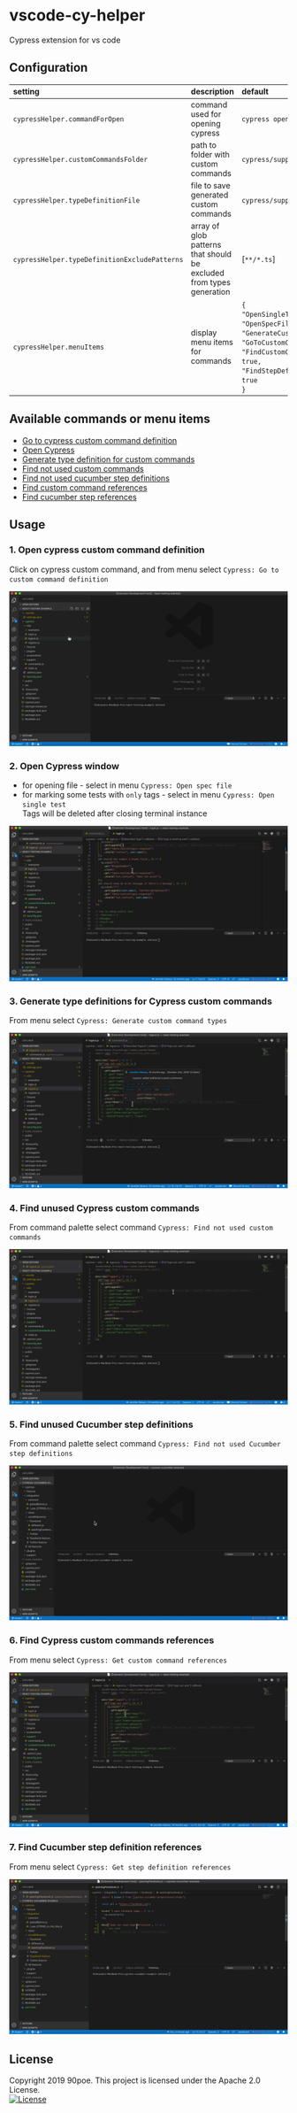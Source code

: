 # vscode-cy-helper
Cypress extension for vs code

## Configuration

| setting                              | description                           | default           |    
|:--------------------------------------|:---------------------------------------|:-------------------|        
| `cypressHelper.commandForOpen`       | command used for opening cypress      | `cypress open`    |    
| `cypressHelper.customCommandsFolder` | path to folder with custom commands   | `cypress/support` |    
| `cypressHelper.typeDefinitionFile` | file to save generated custom commands   | `cypress/support/customCommands.d.ts`|    
| `cypressHelper.typeDefinitionExcludePatterns` | array of glob patterns that should be excluded from types generation  | [`**/*.ts`] |
| `cypressHelper.menuItems` | display menu items for commands |  `{ `<br/>`"OpenSingleTest": true,`<br/> `"OpenSpecFile": true,` <br/>`"GenerateCustomCommandTypes": true,`<br/>`"GoToCustomCommand": true,`<br/> `"FindCustomCommandReferences": true,`<br/>`"FindStepDefinitionReferences": true`<br/>`}` |    

## Available commands or menu items
* [Go to cypress custom command definition](#1-open-cypress-custom-command-definition)
* [Open Cypress](#2-open-cypress-window)
* [Generate type definition for custom commands](#3-generate-type-definitions-for-cypress-custom-commands)
* [Find not used custom commands](#4-find-not-used-cypress-custom-commands)
* [Find not used cucumber step definitions](#5-find-not-used-cucumber-step-definitions)
* [Find custom command references](#6-find-cypress-custom-commands-references)
* [Find cucumber step references](#7-find-cucumber-step-definition-references)

## Usage
### 1. Open cypress custom command definition
Click on cypress custom command, and from menu select `Cypress: Go to custom command definition`

![](./assets/goToCommand.gif)

### 2. Open Cypress window
* for opening file - select in menu `Cypress: Open spec file`  
* for marking some tests with `only` tags - select in menu `Cypress: Open single test`  
Tags will be deleted after closing terminal instance

![](./assets/openSingleTest.gif)

### 3. Generate type definitions for Cypress custom commands
From menu select `Cypress: Generate custom command types`

![](./assets/generateTypes.gif)

### 4. Find unused Cypress custom commands
From command palette select command `Cypress: Find not used custom commands`  

![](./assets/findUnusedCustomCommands.gif)

### 5. Find unused Cucumber step definitions
From command palette select command `Cypress: Find not used Cucumber step definitions`  

![](./assets/findUnusedStepDefinitions.gif)

### 6. Find Cypress custom commands references
From menu select `Cypress: Get custom command references`

![](./assets/customCommandReference.gif)

### 7. Find Cucumber step definition references
From menu select `Cypress: Get step definition references`

![](./assets/stepDefinitionReference.gif)

## License

Copyright 2019 90poe.  This project is licensed under the Apache 2.0 License.  
[![License](https://img.shields.io/badge/License-Apache%202.0-blue.svg)](https://opensource.org/licenses/Apache-2.0)